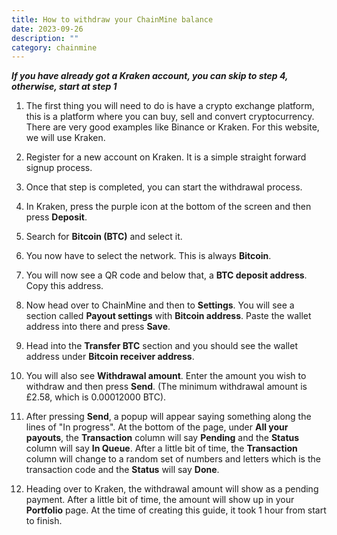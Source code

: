```yaml
---
title: How to withdraw your ChainMine balance
date: 2023-09-26
description: ""
category: chainmine
---
```


***If you have already got a Kraken account, you can skip to step 4, otherwise, start at step 1***


1. The first thing you will need to do is have a crypto exchange platform, this is a platform where you can buy, sell and convert cryptocurrency. There are very good examples like Binance or Kraken. For this website, we will use Kraken.

2. Register for a new account on Kraken. It is a simple straight forward signup process.

3. Once that step is completed, you can start the withdrawal process.

4. In Kraken, press the purple icon at the bottom of the screen and then press **Deposit**.

5. Search for **Bitcoin (BTC)** and select it. 

6. You now have to select the network. This is always **Bitcoin**.

7. You will now see a QR code and below that, a **BTC deposit address**. Copy this address.

8. Now head over to ChainMine and then to **Settings**. You will see a section called **Payout settings** with **Bitcoin address**. Paste the wallet address into there and press **Save**.

9. Head into the **Transfer BTC** section and you should see the wallet address under **Bitcoin receiver address**.

10. You will also see **Withdrawal amount**. Enter the amount you wish to withdraw and then press **Send**. (The minimum withdrawal amount is £2.58, which is 0.00012000 BTC).

11. After pressing **Send**, a popup will appear saying something along the lines of "In progress". At the bottom of the page, under **All your payouts**, the **Transaction** column will say **Pending** and the **Status** column will say **In Queue**. After a little bit of time, the **Transaction** column will change to a random set of numbers and letters which is the transaction code and the **Status** will say **Done**.

12. Heading over to Kraken, the withdrawal amount will show as a pending payment. After a little bit of time, the amount will show up in your **Portfolio** page. At the time of creating this guide, it took 1 hour from start to finish.
